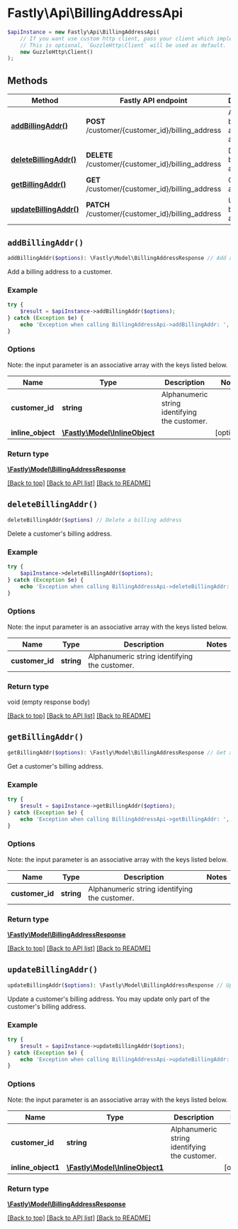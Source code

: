 # Fastly\Api\BillingAddressApi


```php
$apiInstance = new Fastly\Api\BillingAddressApi(
    // If you want use custom http client, pass your client which implements `GuzzleHttp\ClientInterface`.
    // This is optional, `GuzzleHttp\Client` will be used as default.
    new GuzzleHttp\Client()
);
```

## Methods

Method | Fastly API endpoint | Description
------------- | ------------- | -------------
[**addBillingAddr()**](BillingAddressApi.md#addBillingAddr) | **POST** /customer/{customer_id}/billing_address | Add a billing address to a customer
[**deleteBillingAddr()**](BillingAddressApi.md#deleteBillingAddr) | **DELETE** /customer/{customer_id}/billing_address | Delete a billing address
[**getBillingAddr()**](BillingAddressApi.md#getBillingAddr) | **GET** /customer/{customer_id}/billing_address | Get a billing address
[**updateBillingAddr()**](BillingAddressApi.md#updateBillingAddr) | **PATCH** /customer/{customer_id}/billing_address | Update a billing address


## `addBillingAddr()`

```php
addBillingAddr($options): \Fastly\Model\BillingAddressResponse // Add a billing address to a customer
```

Add a billing address to a customer.

### Example
```php
try {
    $result = $apiInstance->addBillingAddr($options);
} catch (Exception $e) {
    echo 'Exception when calling BillingAddressApi->addBillingAddr: ', $e->getMessage(), PHP_EOL;
}
```

### Options

Note: the input parameter is an associative array with the keys listed below.

Name | Type | Description  | Notes
------------- | ------------- | ------------- | -------------
**customer_id** | **string** | Alphanumeric string identifying the customer. |
**inline_object** | [**\Fastly\Model\InlineObject**](../Model/InlineObject.md) |  | [optional]

### Return type

[**\Fastly\Model\BillingAddressResponse**](../Model/BillingAddressResponse.md)

[[Back to top]](#) [[Back to API list]](../../README.md#endpoints)
[[Back to README]](../../README.md)

## `deleteBillingAddr()`

```php
deleteBillingAddr($options) // Delete a billing address
```

Delete a customer's billing address.

### Example
```php
try {
    $apiInstance->deleteBillingAddr($options);
} catch (Exception $e) {
    echo 'Exception when calling BillingAddressApi->deleteBillingAddr: ', $e->getMessage(), PHP_EOL;
}
```

### Options

Note: the input parameter is an associative array with the keys listed below.

Name | Type | Description  | Notes
------------- | ------------- | ------------- | -------------
**customer_id** | **string** | Alphanumeric string identifying the customer. |

### Return type

void (empty response body)

[[Back to top]](#) [[Back to API list]](../../README.md#endpoints)
[[Back to README]](../../README.md)

## `getBillingAddr()`

```php
getBillingAddr($options): \Fastly\Model\BillingAddressResponse // Get a billing address
```

Get a customer's billing address.

### Example
```php
try {
    $result = $apiInstance->getBillingAddr($options);
} catch (Exception $e) {
    echo 'Exception when calling BillingAddressApi->getBillingAddr: ', $e->getMessage(), PHP_EOL;
}
```

### Options

Note: the input parameter is an associative array with the keys listed below.

Name | Type | Description  | Notes
------------- | ------------- | ------------- | -------------
**customer_id** | **string** | Alphanumeric string identifying the customer. |

### Return type

[**\Fastly\Model\BillingAddressResponse**](../Model/BillingAddressResponse.md)

[[Back to top]](#) [[Back to API list]](../../README.md#endpoints)
[[Back to README]](../../README.md)

## `updateBillingAddr()`

```php
updateBillingAddr($options): \Fastly\Model\BillingAddressResponse // Update a billing address
```

Update a customer's billing address. You may update only part of the customer's billing address.

### Example
```php
try {
    $result = $apiInstance->updateBillingAddr($options);
} catch (Exception $e) {
    echo 'Exception when calling BillingAddressApi->updateBillingAddr: ', $e->getMessage(), PHP_EOL;
}
```

### Options

Note: the input parameter is an associative array with the keys listed below.

Name | Type | Description  | Notes
------------- | ------------- | ------------- | -------------
**customer_id** | **string** | Alphanumeric string identifying the customer. |
**inline_object1** | [**\Fastly\Model\InlineObject1**](../Model/InlineObject1.md) |  | [optional]

### Return type

[**\Fastly\Model\BillingAddressResponse**](../Model/BillingAddressResponse.md)

[[Back to top]](#) [[Back to API list]](../../README.md#endpoints)
[[Back to README]](../../README.md)
